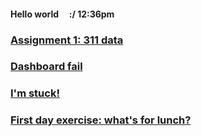 #### Hello world &nbsp; &nbsp; :/ 12:36pm

### [Assignment 1: 311 data](./assignment1-parks.md)

### [Dashboard fail](./dashboardfails.md)

### [I'm stuck!](./sos_180601.md)

### [First day exercise: what's for lunch?](./blogpost1.md)


